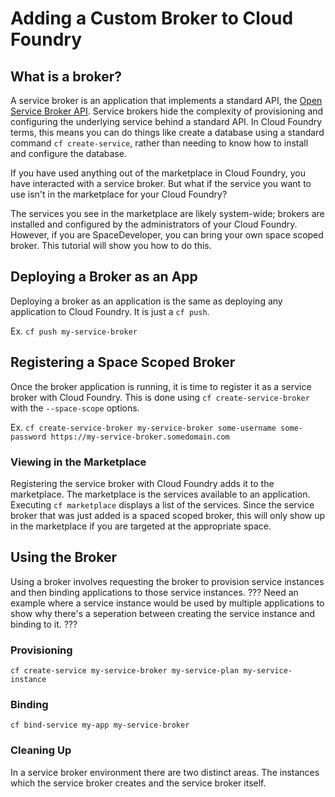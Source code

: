 # Adding a Custom Broker to Cloud Foundry

## What is a broker?

A service broker is an application that implements a standard API, the [Open Service Broker API](https://www.openservicebrokerapi.org/). Service brokers hide the complexity of provisioning and configuring the underlying service behind a standard API. In Cloud Foundry terms, this means you can do things like create a database using a standard command `cf create-service`, rather than needing to know how to install and configure the database.

If you have used anything out of the marketplace in Cloud Foundry, you have interacted with a service broker.  But what if the service you want to use isn't in the marketplace for your Cloud Foundry?

The services you see in the marketplace are likely system-wide; brokers are installed and configured by the administrators of your Cloud Foundry. However, if you are SpaceDeveloper, you can bring your own space scoped broker. This tutorial will show you how to do this.

## Deploying a Broker as an App

Deploying a broker as an application is the same as deploying any application to Cloud Foundry. It is just a `cf push`.

Ex. `cf push my-service-broker`

## Registering a Space Scoped Broker

Once the broker application is running, it is time to register it as a service broker with Cloud Foundry. This is done using `cf create-service-broker` with the `--space-scope` options.

Ex. `cf create-service-broker my-service-broker some-username some-password https://my-service-broker.somedomain.com`

### Viewing in the Marketplace

Registering the service broker with Cloud Foundry adds it to the marketplace. The marketplace is the services available to an application. Executing `cf marketplace` displays a list of the services. Since the service broker that was just added is a spaced scoped broker, this will only show up in the marketplace if you are targeted at the appropriate space.

## Using the Broker

Using a broker involves requesting the broker to provision service instances and then binding applications to those service instances. ??? Need an example where a service instance would be used by multiple applications to show why there's a seperation between creating the service instance and binding to it. ???

### Provisioning

`cf create-service my-service-broker my-service-plan my-service-instance`

### Binding

`cf bind-service my-app my-service-broker`

### Cleaning Up

In a service broker environment there are two distinct areas. The instances which the service broker creates and the service broker itself. 